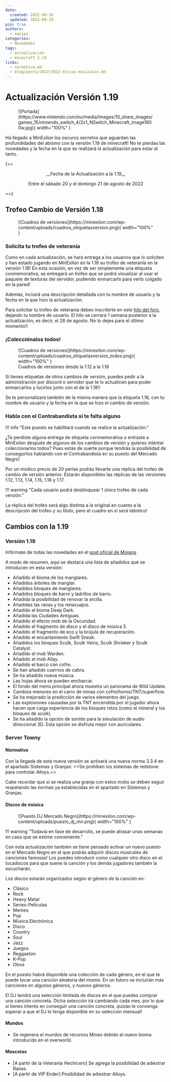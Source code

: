 ```yaml
---
date:
  created: 2022-08-16
  updated: 2022-09-19
pin: true
authors:
  - equipo
categories:
  - Novedades
tags:
  - actualización
  - minecraft 1.19
links:
  - normativa.md
  - blog/posts/2022/2022-discos-musicales.md
---
```


# Actualización Versión 1.19

<figure markdown="span">
  ![Portada](https://www.nintendo.com/eu/media/images/10_share_images/games_15/nintendo_switch_4/2x1_NSwitch_Minecraft_image1600w.jpg){ width="100%" }
</figure>

Ha llegado a MinExilon los oscuros secretos que aguardan las profundidades del abismo con la versión 1.19 de minecraft! No te pierdas las novedades y la fecha en la que se realizará la actualización para estar al tanto.

<!-- more -->

{==

<div style="text-align: center;" markdown>
__Fecha de la Actualización a la 1.19__

Entre el sábado 20 y el domingo 21 de agosto de 2022
</div>

==}

## Trofeo Cambio de Versión 1.18

<figure markdown="span">
  ![Cuadros de versiones](https://minexilon.com/wp-content/uploads/cuadros_etiquetasversion.png){ width="100%" }
</figure>

### Solicita tu trofeo de veteranía
Como en cada actualización, se hará entrega a los usuarios que lo soliciten y han estado jugando en MinExilon en la 1.18 su trofeo de veteranía en la versión 1.18! En esta ocasión, en vez de ser simplemente una etiqueta conmemorativa, se entregará un trofeo que se podrá visualizar al usar el paquete de texturas del servidor, pudiendo enmarcarlo para verlo colgado en la pared!

Además, incluirá una descripción detallada con tu nombre de usuario y la fecha en la que hizo la actualización.

Para solicitar tu trofeo de veteranía debes inscribirte en este [hilo del foro](https://social.minexilon.com/forums/topic/trofeo-conmemorativo-de-la-1-18/), dejando tu nombre de usuario. El hilo se cerrará 1 semana posterior a la actualización, es decir, el 28 de agosto. No lo dejes para el último momento!!

### ¡Colecciónalos todos!

<figure markdown="span">
  ![Cuadros de versiones](https://minexilon.com/wp-content/uploads/cuadros_etiquetasversion_todos.png){ width="100%" }
  <figcaption>Cuadros de versiones desde la 1.12 a la 1.18</figcaption>
</figure>

Si tienes etiquetas de otros cambios de versión, puedes pedir a la administración por discord o servidor que te lo actualicen para poder enmarcarlos y lucirlos junto con el de la 1.18!!

Se te personalizará también de la misma manera que la etiqueta 1.18, con tu nombre de usuario y la fecha en la que se hizo el cambio de versión.

### Habla con el Contrabandista si te falta alguno
!!! info "Este puesto se habilitará cuando se realice la actualización."

¿Te perdiste alguna entrega de etiqueta conmemorativa o entraste a MinExilon después de algunos de los cambios de versión y quieres intentar coleccionarlos todos? Pues estás de suerte porque tendrás la posibilidad de conseguirlos hablando con el Contrabandista en su puesto del Mercado Negro!

Por un módico precio de 20 perlas podrás llevarte una réplica del trofeo de cambio de versión anterior. Estarán disponibles las réplicas de las versiones 1.12, 1.13, 1.14, 1.15, 1.16 y 1.17.

!!! warning "Cada usuario podrá desbloquear 1 único trofeo de cada versión."

La réplica del trofeo será algo distinta a la original en cuanto a la descripción del trofeo y su título, pero el cuadro en sí será idéntico!

## Cambios con la 1.19

### Versión 1.19
Infórmate de todas las novedades en el [post oficial de Mojang](https://feedback.minecraft.net/hc/en-us/articles/6731464524941-Minecraft-Java-Edition-1-19).

A modo de resumen, aquí se destaca una lista de añadidos que se introducen en esta versión:

- Añadido el bioma de los manglares.
- Añadidos árboles de manglar.
- Añadidos bloques de manglares.
- Añadidos bloques de barro y ladrillos de barro.
- Añadida la posibilidad de renovar la arcilla.
- Añadidas las ranas y los renacuajos.
- Añadido el bioma Deep Dark.
- Añadida las Ciudades Antiguas.
- Añadido el efecto mob de la Oscuridad.
- Añadido el fragmento de disco y el disco de música 5.
- Añadido el fragmento de eco y la brújula de recuperación.
- Añadido el encantamiento Swift Sneak.
- Añadidos los bloques Sculk, Sculk Veins, Sculk Shrieker y Sculk Catalyst.
- Añadido el mob Warden.
- Añadido el mob Allay.
- Añadido el barco con cofre.
- Se han añadido cuernos de cabra.
- Se ha añadido nueva música.
- Las hojas ahora se pueden encharcar.
- El fondo del menú principal ahora muestra un panorama de Wild Update.
- Cambios menores en el carro de minas con cofre/horno/TNT/superficie.
- Se ha mejorado la predicción de varios elementos del juego.
- Las explosiones causadas por la TNT encendida por el jugador ahora hacen que caiga experiencia de los bloques rotos (como el mineral y los bloques de sculk).
- Se ha añadido la opción de sonido para la simulación de audio direccional 3D. Esta opción se disfruta mejor con auriculares.

### Server Towny

#### Normativa

Con la llegada de esta nueva versión se activará una nueva norma 3.3.4 en el apartado Sistemas y Granjas: ==Se prohíben los sistemas de redstone para controlar Alloys.==

Cabe recordar que si se realiza una granja con estos mobs se deben seguir respetando las normas ya establecidas en el apartado en Sistemas y Granjas.

#### Discos de música

<figure markdown="span">
  ![Puesto DJ Mercado Negro](https://minexilon.com/wp-content/uploads/puesto_dj_mn.png){ width="100%" }
</figure>

!!! warning "Todavía en fase de desarrollo, se puede atrasar unas semanas en caso que se estime conveniente."

Con esta actualización también se tiene pensado activar un nuevo puesto en el Mercado Negro en el que podrás adquirir discos musicales de canciones famosas! Los puedes introducir como cualquier otro disco en el tocadiscos para que suene la canción y los demás jugadores también la escucharán.

Los discos estarán organizados según el género de la canción en:

- Clásico
- Rock
- Heavy Metal
- Series-Películas
- Memes
- Pop
- Música Electrónica
- Disco
- Country
- Soul
- Jazz
- Juegos
- Reggaeton
- K-Pop
- Otros

En el puesto habrá disponible una colección de cada género, en el que te puede tocar una canción aleatoria del mismo. En un futuro se incluirán más canciones en algunos géneros, y nuevos géneros.

El DJ tendrá una selección limitada de discos en el que puedes comprar una canción concreta. Dicha selección irá cambiando cada mes, por lo que si tienes interés en conseguir una canción concreta, quizás te convenga esperar a que el DJ lo tenga disponible en su selección mensual!

#### Mundos

- Se regenera el mundos de recursos Mineo debido al nuevo bioma introducido en el overworld.

#### Mascotas

- [A partir de la Veteranía Hechicero] Se agrega la posibilidad de adiestrar Ranas.
- [A partir de VIP Ender] Posibilidad de adiestrar Alloys.